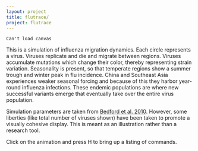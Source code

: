 ```yaml
---
layout: project
title: flutrace/
project: flutrace
---
```


<script src="processing.min.js"></script>
<canvas datasrc="flutrace.pjs" width="800" height="360">`Can't load canvas`</canvas>	

This is a simulation of influenza migration dynamics. Each circle represents a virus. Viruses replicate and die and migrate between regions. Viruses accumulate mutations which change their color, thereby representing strain variation. Seasonality is present, so that temperate regions show a summer trough and winter peak in flu incidence. China and Southeast Asia experiences weaker seasonal forcing and because of this they harbor year-round influenza infections. These endemic populations are where new successful variants emerge that eventually take over the entire virus population.

Simulation parameters are taken from [Bedford et al. 2010](http://bedford.io/papers/bedford-global-migration/). However, some liberties (like total number of viruses shown) have been taken to promote a visually cohesive display. This is meant as an illustration rather than a research tool.

Click on the animation and press H to bring up a listing of commands.
